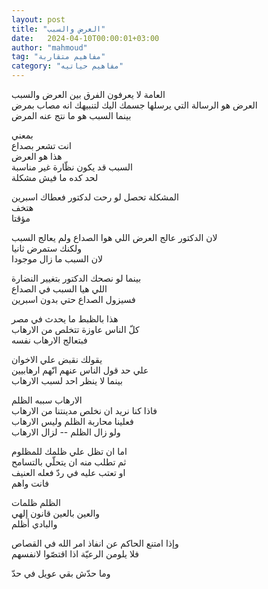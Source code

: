 ```yaml
---
layout: post
title: "العرض والسبب"
date:   2024-04-10T00:00:01+03:00
author: "mahmoud"
tag: "مفاهيم متقاربة"
category: "مفاهيم حياتيه"
---
```



العامة لا يعرفون الفرق بين العرض والسبب  
العرض هو الرسالة التي يرسلها جسمك اليك لتنبيهك انه مصاب بمرض  
بينما السبب هو ما نتج عنه المرض

بمعني  
انت تشعر بصداع  
هذا هو العرض  
السبب قد يكون نظّارة غير مناسبة  
لحد كده ما فيش مشكلة

المشكلة تحصل لو رحت لدكتور فعطاك اسبرين  
هتخف  
مؤقتا

لان الدكتور عالج العرض اللي هوا الصداع ولم يعالج السبب  
ولكنك ستمرض ثانيا  
لان السبب ما زال موجودا

بينما لو نصحك الدكتور بتغيير النضارة  
اللي هيا السبب في الصداع  
فسيزول الصداع حتي بدون اسبرين

هذا بالظبط ما يحدث في مصر  
كلّ الناس عاوزة تتخلص من الارهاب  
فبتعالج الارهاب نفسه

يقولك نقبض علي الاخوان  
علي حد قول الناس عنهم انّهم ارهابيين  
بينما لا ينظر احد لسبب الارهاب

الارهاب سببه الظلم  
فاذا كنا نريد ان نخلص مدينتنا من الارهاب  
فعلينا محاربة الظلم وليس الارهاب  
ولو زال الظلم -- لزال الارهاب

اما ان تظل علي ظلمك للمظلوم  
ثم تطلب منه ان يتحلّي بالتسامح  
او تعتب عليه في ردّ فعله العنيف  
فانت واهم

الظلم ظلمات  
والعين بالعين قانون إلهي  
والبادي أظلم

وإذا امتنع الحاكم عن انفاذ امر الله في القصاص  
فلا يلومن الرعيّة اذا اقتصّوا لانفسهم

وما حدّش بقي عويل في حدّ
